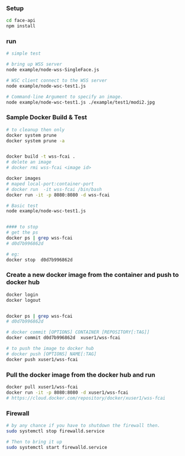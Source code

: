 

### Setup
```bash
cd face-api
npm install
```

### run
```bash
# simple test

# bring up WSS server
node example/node-wss-SingleFace.js

# WSC client connect to the WSS server
node example/node-wsc-test1.js

# Command-line Argument to specify an image.
node example/node-wsc-test1.js ./example/test1/modi2.jpg
```


### Sample Docker Build & Test
```bash
# to cleanup then only
docker system prune
docker system prune -a


docker build -t wss-fcai .
# delete an image
# docker rmi wss-fcai <image id>

docker images
# maped local-port:container-port
# docker run  -it wss-fcai /bin/bash
docker run -it -p 8080:8080 -d wss-fcai

# Basic test
node example/node-wsc-test1.js


#### to stop
# get the ps
docker ps | grep wss-fcai
# d0d7b996862d

# eg:
docker stop  d0d7b996862d
```

### Create a new docker image from the container and push to docker hub
```bash
docker login
docker logout


docker ps | grep wss-fcai
# d0d7b996862d

# docker commit [OPTIONS] CONTAINER [REPOSITORY[:TAG]]
docker commit d0d7b996862d  xuser1/wss-fcai

# to push the image to docker hub
# docker push [OPTIONS] NAME[:TAG]
docker push xuser1/wss-fcai

```

### Pull the docker image from the docker hub and run
```bash
docker pull xuser1/wss-fcai
docker run -it -p 8080:8080 -d xuser1/wss-fcai
# https://cloud.docker.com/repository/docker/xuser1/wss-fcai
```


### Firewall
```bash
# by any chance if you have to shutdown the firewall then.
sudo systemctl stop firewalld.service

# Then to bring it up
sudo systemctl start firewalld.service
```

